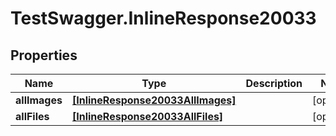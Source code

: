 # TestSwagger.InlineResponse20033

## Properties

Name | Type | Description | Notes
------------ | ------------- | ------------- | -------------
**allImages** | [**[InlineResponse20033AllImages]**](InlineResponse20033AllImages.md) |  | [optional] 
**allFiles** | [**[InlineResponse20033AllFiles]**](InlineResponse20033AllFiles.md) |  | [optional] 


